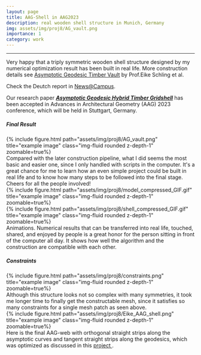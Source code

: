 ```yaml
---
layout: page
title: AAG-Shell in AAG2023
description: real wooden shell structure in Munich, Germany
img: assets/img/proj8/AG_vault.png
importance: 1
category: work
---
```



------

Very happy that a triply symmetric wooden shell structure designed by my numerical optimization result has been built in real life. More construction details see [Asymptotic Geodesic Timber Vault](https://eikeschling.com/2022/11/08/asymptotic-geodesic-timber-vault/) by Prof.Eike Schling et al.

Check the Deutch report in [News@Campus](https://www.baunetz-campus.de/news/asymptotic-geodesic-timber-vault-gitterschalen-mal-einfach-8117275).

Our research paper [***Asymptotic Geodesic Hybrid Timber Gridshell***](https://www.aag2023.com/#section2) has been accepted in Advances in Architectural Geometry (AAG) 2023 conference, which will be held in Stuttgart, Germany.

##### Final Result

<div class="row">
    <div class="col-sm mt-3 mt-md-0">
        {% include figure.html path="assets/img/proj8/AG_vault.png" title="example image" class="img-fluid rounded z-depth-1" zoomable=true%}
    </div>
</div>
<div class="caption">
    Compared with the later construction pipeline, what I did seems the most basic and easier one, since I only handled with scripts in the computer. It's a great chance for me to learn how an even simple project could be built in real life and to know how many steps to be followed into the final stage. Cheers for all the people involved!
</div>


<div class="row">
    <div class="col-sm mt-3 mt-md-0">
        {% include figure.html path="assets/img/proj8/model_compressed_GIF.gif" title="example image" class="img-fluid rounded z-depth-1" zoomable=true%}
    </div>
    <div class="col-sm mt-3 mt-md-0">
        {% include figure.html path="assets/img/proj8/shell_compressed_GIF.gif" title="example image" class="img-fluid rounded z-depth-1" zoomable=true%}
    </div>
</div>
<div class="caption">
    Animations. Numerical results that can be transferred into real life, touched, shared, and enjoyed by people is a great honor for the person sitting in front of the computer all day. It shows how well the algorithm and the construction are compatible with each other.
</div>


##### Constraints

<div class="row">
    <div class="col-sm mt-3 mt-md-0">
        {% include figure.html path="assets/img/proj8/constraints.png" title="example image" class="img-fluid rounded z-depth-1" zoomable=true%}
    </div>
</div>
<div class="caption">
    Although this structure looks not so complex with many symmetries, it took me longer time to finally get the constructable mesh, since it satisfies so many constraints for a single mesh patch as seen above.
</div>


<div class="row">
    <div class="col-sm mt-3 mt-md-0">
        {% include figure.html path="assets/img/proj8/Eike_AAG_shell.png" title="example image" class="img-fluid rounded z-depth-1" zoomable=true%}
    </div>
</div>
<div class="caption">
    Here is the final AAG-web with orthogonal straight strips along the asymptotic curves and tangent straight strips along the geodesics, which was optimized as discussed in this <a href="https://www.huiwang.me/projects/6_project/" target="\_blank"> project </a>.
</div>



